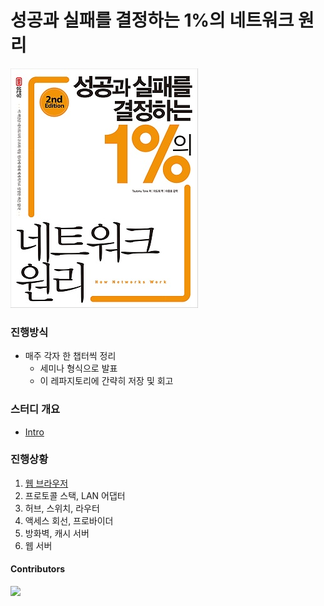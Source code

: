 # 성공과 실패를 결정하는 1%의 네트워크 원리

![book-cover](./assets/book-cover.jpg)


### 진행방식

- 매주 각자 한 챕터씩 정리
  - 세미나 형식으로 발표
  - 이 레파지토리에 간략히 저장 및 회고

### 스터디 개요

- [Intro](./20201007/Intro.md)

### 진행상황

1. [웹 브라우저](./20201007/Chapter1.md)
2. 프로토콜 스택, LAN 어댑터
3. 허브, 스위치, 라우터
4. 액세스 회선, 프로바이더
5. 방화벽, 캐시 서버
6. 웹 서버

#### Contributors

<a href="https://github.com/Road-of-CODEr/one-percent-network/graphs/contributors">
  <img src="https://contributors-img.web.app/image?repo=Road-of-CODEr/one-percent-network" />
</a>
